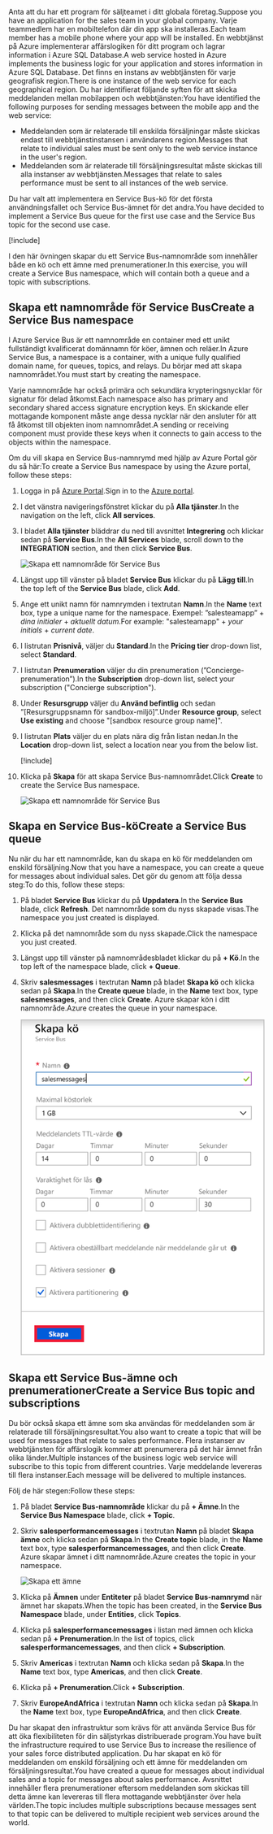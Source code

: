 <span data-ttu-id="6adc8-101">Anta att du har ett program för säljteamet i ditt globala företag.</span><span class="sxs-lookup"><span data-stu-id="6adc8-101">Suppose you have an application for the sales team in your global company.</span></span> <span data-ttu-id="6adc8-102">Varje teammedlem har en mobiltelefon där din app ska installeras.</span><span class="sxs-lookup"><span data-stu-id="6adc8-102">Each team member has a mobile phone where your app will be installed.</span></span> <span data-ttu-id="6adc8-103">En webbtjänst på Azure implementerar affärslogiken för ditt program och lagrar information i Azure SQL Database.</span><span class="sxs-lookup"><span data-stu-id="6adc8-103">A web service hosted in Azure implements the business logic for your application and stores information in Azure SQL Database.</span></span> <span data-ttu-id="6adc8-104">Det finns en instans av webbtjänsten för varje geografisk region.</span><span class="sxs-lookup"><span data-stu-id="6adc8-104">There is one instance of the web service for each geographical region.</span></span> <span data-ttu-id="6adc8-105">Du har identifierat följande syften för att skicka meddelanden mellan mobilappen och webbtjänsten:</span><span class="sxs-lookup"><span data-stu-id="6adc8-105">You have identified the following purposes for sending messages between the mobile app and the web service:</span></span>

- <span data-ttu-id="6adc8-106">Meddelanden som är relaterade till enskilda försäljningar måste skickas endast till webbtjänstinstansen i användarens region.</span><span class="sxs-lookup"><span data-stu-id="6adc8-106">Messages that relate to individual sales must be sent only to the web service instance in the user's region.</span></span>
- <span data-ttu-id="6adc8-107">Meddelanden som är relaterade till försäljningsresultat måste skickas till alla instanser av webbtjänsten.</span><span class="sxs-lookup"><span data-stu-id="6adc8-107">Messages that relate to sales performance must be sent to all instances of the web service.</span></span>

<span data-ttu-id="6adc8-108">Du har valt att implementera en Service Bus-kö för det första användningsfallet och Service Bus-ämnet för det andra.</span><span class="sxs-lookup"><span data-stu-id="6adc8-108">You have decided to implement a Service Bus queue for the first use case and the Service Bus topic for the second use case.</span></span>

[!include[](../../../includes/azure-sandbox-activate.md)]

<span data-ttu-id="6adc8-109">I den här övningen skapar du ett Service Bus-namnområde som innehåller både en kö och ett ämne med prenumerationer.</span><span class="sxs-lookup"><span data-stu-id="6adc8-109">In this exercise, you will create a Service Bus namespace, which will contain both a queue and a topic with subscriptions.</span></span>

## <a name="create-a-service-bus-namespace"></a><span data-ttu-id="6adc8-110">Skapa ett namnområde för Service Bus</span><span class="sxs-lookup"><span data-stu-id="6adc8-110">Create a Service Bus namespace</span></span>

<span data-ttu-id="6adc8-111">I Azure Service Bus är ett namnområde en container med ett unikt fullständigt kvalificerat domännamn för köer, ämnen och reläer.</span><span class="sxs-lookup"><span data-stu-id="6adc8-111">In Azure Service Bus, a namespace is a container, with a unique fully qualified domain name, for queues, topics, and relays.</span></span> <span data-ttu-id="6adc8-112">Du börjar med att skapa namnområdet.</span><span class="sxs-lookup"><span data-stu-id="6adc8-112">You must start by creating the namespace.</span></span>

<span data-ttu-id="6adc8-113">Varje namnområde har också primära och sekundära krypteringsnycklar för signatur för delad åtkomst.</span><span class="sxs-lookup"><span data-stu-id="6adc8-113">Each namespace also has primary and secondary shared access signature encryption keys.</span></span> <span data-ttu-id="6adc8-114">En skickande eller mottagande komponent måste ange dessa nycklar när den ansluter för att få åtkomst till objekten inom namnområdet.</span><span class="sxs-lookup"><span data-stu-id="6adc8-114">A sending or receiving component must provide these keys when it connects to gain access to the objects within the namespace.</span></span>

<span data-ttu-id="6adc8-115">Om du vill skapa en Service Bus-namnrymd med hjälp av Azure Portal gör du så här:</span><span class="sxs-lookup"><span data-stu-id="6adc8-115">To create a Service Bus namespace by using the Azure portal, follow these steps:</span></span>

1. <span data-ttu-id="6adc8-116">Logga in på [Azure Portal](https://portal.azure.com/learn.docs.microsoft.com?azure-portal=true).</span><span class="sxs-lookup"><span data-stu-id="6adc8-116">Sign in to the [Azure portal](https://portal.azure.com/learn.docs.microsoft.com?azure-portal=true).</span></span>

1. <span data-ttu-id="6adc8-117">I det vänstra navigeringsfönstret klickar du på **Alla tjänster**.</span><span class="sxs-lookup"><span data-stu-id="6adc8-117">In the navigation on the left, click **All services**.</span></span>

1. <span data-ttu-id="6adc8-118">I bladet **Alla tjänster** bläddrar du ned till avsnittet **Integrering** och klickar sedan på **Service Bus**.</span><span class="sxs-lookup"><span data-stu-id="6adc8-118">In the **All Services** blade, scroll down to the **INTEGRATION** section, and then click **Service Bus**.</span></span>

    ![Skapa ett namnområde för Service Bus](../media/3-create-namespace-1.png)

1. <span data-ttu-id="6adc8-120">Längst upp till vänster på bladet **Service Bus** klickar du på **Lägg till**.</span><span class="sxs-lookup"><span data-stu-id="6adc8-120">In the top left of the **Service Bus** blade, click **Add**.</span></span>

1. <span data-ttu-id="6adc8-121">Ange ett unikt namn för namnrymden i textrutan **Namn**.</span><span class="sxs-lookup"><span data-stu-id="6adc8-121">In the **Name** text box, type a unique name for the namespace.</span></span> <span data-ttu-id="6adc8-122">Exempel: ”salesteamapp” + *dina initialer* + *aktuellt datum*.</span><span class="sxs-lookup"><span data-stu-id="6adc8-122">For example: "salesteamapp" + *your initials* + *current date*.</span></span>

1. <span data-ttu-id="6adc8-123">I listrutan **Prisnivå**, väljer du **Standard**.</span><span class="sxs-lookup"><span data-stu-id="6adc8-123">In the **Pricing tier** drop-down list, select **Standard**.</span></span>

1. <span data-ttu-id="6adc8-124">I listrutan **Prenumeration** väljer du din prenumeration (”Concierge-prenumeration”).</span><span class="sxs-lookup"><span data-stu-id="6adc8-124">In the **Subscription** drop-down list, select your subscription ("Concierge subscription").</span></span>

1. <span data-ttu-id="6adc8-125">Under **Resursgrupp** väljer du **Använd befintlig** och sedan ”<rgn>[Resursgruppsnamn för sandbox-miljö]</rgn>”.</span><span class="sxs-lookup"><span data-stu-id="6adc8-125">Under **Resource group**, select **Use existing** and choose "<rgn>[sandbox resource group name]</rgn>".</span></span>

1. <span data-ttu-id="6adc8-126">I listrutan **Plats** väljer du en plats nära dig från listan nedan.</span><span class="sxs-lookup"><span data-stu-id="6adc8-126">In the **Location** drop-down list, select a location near you from the below list.</span></span>

    [!include[](../../../includes/azure-sandbox-regions-first-mention-note-friendly.md)]

1. <span data-ttu-id="6adc8-127">Klicka på **Skapa** för att skapa Service Bus-namnområdet.</span><span class="sxs-lookup"><span data-stu-id="6adc8-127">Click **Create** to create the Service Bus namespace.</span></span>

    ![Skapa ett namnområde för Service Bus](../media/3-create-namespace-2.png)

## <a name="create-a-service-bus-queue"></a><span data-ttu-id="6adc8-129">Skapa en Service Bus-kö</span><span class="sxs-lookup"><span data-stu-id="6adc8-129">Create a Service Bus queue</span></span>

<span data-ttu-id="6adc8-130">Nu när du har ett namnområde, kan du skapa en kö för meddelanden om enskild försäljning.</span><span class="sxs-lookup"><span data-stu-id="6adc8-130">Now that you have a namespace, you can create a queue for messages about individual sales.</span></span> <span data-ttu-id="6adc8-131">Det gör du genom att följa dessa steg:</span><span class="sxs-lookup"><span data-stu-id="6adc8-131">To do this, follow these steps:</span></span>

1. <span data-ttu-id="6adc8-132">På bladet **Service Bus** klickar du på **Uppdatera**.</span><span class="sxs-lookup"><span data-stu-id="6adc8-132">In the **Service Bus** blade, click **Refresh**.</span></span> <span data-ttu-id="6adc8-133">Det namnområde som du nyss skapade visas.</span><span class="sxs-lookup"><span data-stu-id="6adc8-133">The namespace you just created is displayed.</span></span>

1. <span data-ttu-id="6adc8-134">Klicka på det namnområde som du nyss skapade.</span><span class="sxs-lookup"><span data-stu-id="6adc8-134">Click the namespace you just created.</span></span>

1. <span data-ttu-id="6adc8-135">Längst upp till vänster på namnområdesbladet klickar du på **+ Kö**.</span><span class="sxs-lookup"><span data-stu-id="6adc8-135">In the top left of the namespace blade, click **+ Queue**.</span></span>

1. <span data-ttu-id="6adc8-136">Skriv **salesmessages** i textrutan **Namn** på bladet **Skapa kö** och klicka sedan på **Skapa**.</span><span class="sxs-lookup"><span data-stu-id="6adc8-136">In the **Create queue** blade, in the **Name** text box, type **salesmessages**, and then click **Create**.</span></span> <span data-ttu-id="6adc8-137">Azure skapar kön i ditt namnområde.</span><span class="sxs-lookup"><span data-stu-id="6adc8-137">Azure creates the queue in your namespace.</span></span>

    ![Skapa en kö](../media/3-create-queue.png)

## <a name="create-a-service-bus-topic-and-subscriptions"></a><span data-ttu-id="6adc8-139">Skapa ett Service Bus-ämne och prenumerationer</span><span class="sxs-lookup"><span data-stu-id="6adc8-139">Create a Service Bus topic and subscriptions</span></span>

<span data-ttu-id="6adc8-140">Du bör också skapa ett ämne som ska användas för meddelanden som är relaterade till försäljningsresultat.</span><span class="sxs-lookup"><span data-stu-id="6adc8-140">You also want to create a topic that will be used for messages that relate to sales performance.</span></span> <span data-ttu-id="6adc8-141">Flera instanser av webbtjänsten för affärslogik kommer att prenumerera på det här ämnet från olika länder.</span><span class="sxs-lookup"><span data-stu-id="6adc8-141">Multiple instances of the business logic web service will subscribe to this topic from different countries.</span></span> <span data-ttu-id="6adc8-142">Varje meddelande levereras till flera instanser.</span><span class="sxs-lookup"><span data-stu-id="6adc8-142">Each message will be delivered to multiple instances.</span></span>

<span data-ttu-id="6adc8-143">Följ de här stegen:</span><span class="sxs-lookup"><span data-stu-id="6adc8-143">Follow these steps:</span></span>

1. <span data-ttu-id="6adc8-144">På bladet **Service Bus-namnområde** klickar du på **+ Ämne**.</span><span class="sxs-lookup"><span data-stu-id="6adc8-144">In the **Service Bus Namespace** blade, click **+ Topic**.</span></span>

1. <span data-ttu-id="6adc8-145">Skriv **salesperformancemessages** i textrutan **Namn** på bladet **Skapa ämne** och klicka sedan på **Skapa**.</span><span class="sxs-lookup"><span data-stu-id="6adc8-145">In the **Create topic** blade, in the **Name** text box, type **salesperformancemessages**, and then click **Create**.</span></span> <span data-ttu-id="6adc8-146">Azure skapar ämnet i ditt namnområde.</span><span class="sxs-lookup"><span data-stu-id="6adc8-146">Azure creates the topic in your namespace.</span></span>

    ![Skapa ett ämne](../media/3-create-topic.png)

1. <span data-ttu-id="6adc8-148">Klicka på **Ämnen** under **Entiteter** på bladet **Service Bus-namnrymd** när ämnet har skapats.</span><span class="sxs-lookup"><span data-stu-id="6adc8-148">When the topic has been created, in the **Service Bus Namespace** blade, under **Entities**, click **Topics**.</span></span>

1. <span data-ttu-id="6adc8-149">Klicka på **salesperformancemessages** i listan med ämnen och klicka sedan på **+ Prenumeration**.</span><span class="sxs-lookup"><span data-stu-id="6adc8-149">In the list of topics, click **salesperformancemessages**, and then click **+ Subscription**.</span></span>

1. <span data-ttu-id="6adc8-150">Skriv **Americas** i textrutan **Namn** och klicka sedan på **Skapa**.</span><span class="sxs-lookup"><span data-stu-id="6adc8-150">In the **Name** text box, type **Americas**, and then click **Create**.</span></span>

1. <span data-ttu-id="6adc8-151">Klicka på **+ Prenumeration**.</span><span class="sxs-lookup"><span data-stu-id="6adc8-151">Click **+ Subscription**.</span></span>

1. <span data-ttu-id="6adc8-152">Skriv **EuropeAndAfrica** i textrutan **Namn** och klicka sedan på **Skapa**.</span><span class="sxs-lookup"><span data-stu-id="6adc8-152">In the **Name** text box, type **EuropeAndAfrica**, and then click **Create**.</span></span>

<span data-ttu-id="6adc8-153">Du har skapat den infrastruktur som krävs för att använda Service Bus för att öka flexibiliteten för din säljstyrkas distribuerade program.</span><span class="sxs-lookup"><span data-stu-id="6adc8-153">You have built the infrastructure required to use Service Bus to increase the resilience of your sales force distributed application.</span></span> <span data-ttu-id="6adc8-154">Du har skapat en kö för meddelanden om enskild försäljning och ett ämne för meddelanden om försäljningsresultat.</span><span class="sxs-lookup"><span data-stu-id="6adc8-154">You have created a queue for messages about individual sales and a topic for messages about sales performance.</span></span> <span data-ttu-id="6adc8-155">Avsnittet innehåller flera prenumerationer eftersom meddelanden som skickas till detta ämne kan levereras till flera mottagande webbtjänster över hela världen.</span><span class="sxs-lookup"><span data-stu-id="6adc8-155">The topic includes multiple subscriptions because messages sent to that topic can be delivered to multiple recipient web services around the world.</span></span>
